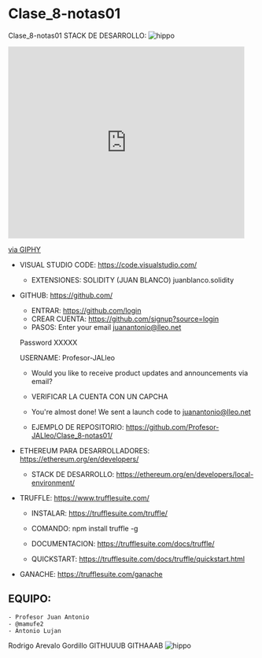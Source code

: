 # Clase_8-notas01
Clase_8-notas01
STACK DE DESARROLLO:
![hippo](https://media3.giphy.com/media/aUovxH8Vf9qDu/giphy.gif)
<iframe src="https://giphy.com/embed/14uXQbPS73Y3qU" width="480" height="390" frameBorder="0" class="giphy-embed" allowFullScreen></iframe><p><a href="https://giphy.com/gifs/14uXQbPS73Y3qU">via GIPHY</a></p>

- VISUAL STUDIO CODE:
https://code.visualstudio.com/
	- EXTENSIONES:
	SOLIDITY (JUAN BLANCO) juanblanco.solidity

- GITHUB:
https://github.com/
	- ENTRAR:
https://github.com/login
	- CREAR CUENTA:
https://github.com/signup?source=login
	- PASOS:
	Enter your email
	juanantonio@lleo.net
	
	Password
	XXXXX
	
	USERNAME:
	Profesor-JALleo
	- Would you like to receive product updates and announcements via email?
	- VERIFICAR LA CUENTA CON UN CAPCHA
	- You're almost done!
	We sent a launch code to juanantonio@lleo.net

	- EJEMPLO DE REPOSITORIO:
https://github.com/Profesor-JALleo/Clase_8-notas01/


- ETHEREUM PARA DESARROLLADORES:
https://ethereum.org/en/developers/
	- STACK DE DESARROLLO:
https://ethereum.org/en/developers/local-environment/


- TRUFFLE:
https://www.trufflesuite.com/
	- INSTALAR:
https://trufflesuite.com/truffle/
	- COMANDO:
npm install truffle -g
	- DOCUMENTACION:
https://trufflesuite.com/docs/truffle/

	- QUICKSTART:
https://trufflesuite.com/docs/truffle/quickstart.html


- GANACHE:
https://trufflesuite.com/ganache


## EQUIPO:
	- Profesor Juan Antonio
	- @mamufe2
	- Antonio Lujan

Rodrigo Arevalo
Gordillo
GITHUUUB
GITHAAAB
![hippo](https://media3.giphy.com/media/aUovxH8Vf9qDu/giphy.gif)
